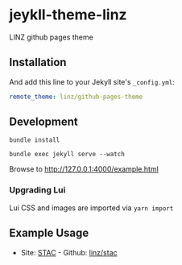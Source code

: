 # jeykll-theme-linz

LINZ github pages theme


## Installation


And add this line to your Jekyll site's `_config.yml`:

```yaml
remote_theme: linz/github-pages-theme
```


## Development

```shell
bundle install

bundle exec jekyll serve --watch
```

Browse to http://127.0.0.1:4000/example.html


### Upgrading Lui

Lui CSS and images are imported via `yarn import`


## Example Usage

- Site: [STAC](https://stac.linz.govt.nz) - Github: [linz/stac](https://github.com/linz/stac)